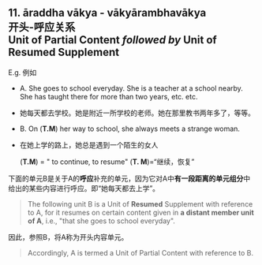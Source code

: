 ## 11.  āraddha vākya - vākyārambhavākya<br>**开头**-**呼应**关系<br>**Unit of Partial Content** *followed by* **Unit of Resumed Supplement**
E.g. 例如
- A. She goes to school everyday. She is a teacher at a school nearby. She has taught there for more than two years, etc. etc.
- 她每天都去学校。她是附近一所学校的老师。她在那里教书两年多了，等等。
- B. On (**T.M**) her way to school, she always meets a strange woman.
- 在她上学的路上，她总是遇到一个陌生的女人

    (**T.M**) = " to continue, to resume"
    (**T. M**)=“继续，恢复”

下面的单元B是关于A的**呼应**补充的单元，因为它对A中**有一段距离的单元组分**中给出的某些内容进行呼应。即“她每天都去上学”。
>The following unit B is a Unit of **Resumed** Supplement with reference to A, for it resumes on certain content given in **a distant member unit of A**, i.e., "that she goes to school everyday".


因此，参照B，将A称为开头内容单元。
>Accordingly, A is termed a Unit of Partial Content with reference to B.
